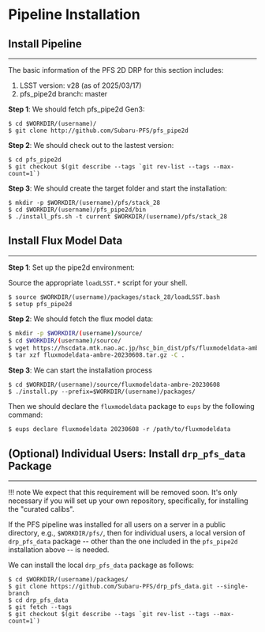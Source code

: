 # Pipeline Installation

## Install Pipeline

---

The basic information of the PFS 2D DRP for this section includes:

1. LSST version: v28 (as of 2025/03/17)
2. pfs_pipe2d branch: master

**Step 1**: We should fetch pfs_pipe2d Gen3:

```
$ cd $WORKDIR/(username)/
$ git clone http://github.com/Subaru-PFS/pfs_pipe2d
```

**Step 2**: We should check out to the lastest version:

```
$ cd pfs_pipe2d
$ git checkout $(git describe --tags `git rev-list --tags --max-count=1`)
```

**Step 3**: We should create the target folder and start the installation:
```
$ mkdir -p $WORKDIR/(username)/pfs/stack_28
$ cd $WORKDIR/(username)/pfs_pipe2d/bin
$ ./install_pfs.sh -t current $WORKDIR/(username)/pfs/stack_28
```

## Install Flux Model Data

---

**Step 1**: Set up the pipe2d environment:

Source the appropriate `loadLSST.*` script for your shell.

```
$ source $WORKDIR/(username)/packages/stack_28/loadLSST.bash
$ setup pfs_pipe2d
```

**Step 2**: We should fetch the flux model data:

``` bash
$ mkdir -p $WORKDIR/(username)/source/
$ cd $WORKDIR/(username)/source/
$ wget https://hscdata.mtk.nao.ac.jp/hsc_bin_dist/pfs/fluxmodeldata-ambre-20230608.tar.gz
$ tar xzf fluxmodeldata-ambre-20230608.tar.gz -C .
```

**Step 3**: We can start the installation process

```
$ cd $WORKDIR/(username)/source/fluxmodeldata-ambre-20230608
$ ./install.py --prefix=$WORKDIR/(username)/packages/
```

Then we should declare the `fluxmodeldata` package to `eups` by the following command:

```
$ eups declare fluxmodeldata 20230608 -r /path/to/fluxmodeldata
```

## (Optional) Individual Users: Install `drp_pfs_data` Package

---

!!! note
    We expect that this requirement will be removed soon. It's only necessary if you will set up your own repository, specifically, for installing the "curated calibs".

If the PFS pipeline was installed for all users on a server in a public directory, e.g., `$WORKDIR/pfs/`, then for individual users, a local version of `drp_pfs_data` package -- other than the one included in the `pfs_pipe2d` installation above -- is needed.

We can install the local `drp_pfs_data` package as follows:
 
```
$ cd $WORKDIR/(username)/packages/
$ git clone https://github.com/Subaru-PFS/drp_pfs_data.git --single-branch
$ cd drp_pfs_data
$ git fetch --tags
$ git checkout $(git describe --tags `git rev-list --tags --max-count=1`)
```